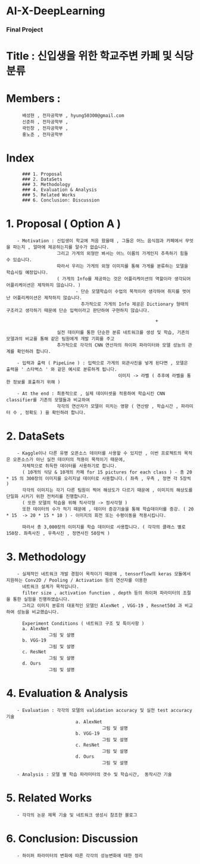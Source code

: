 # AI-X-DeepLearning
### Final Project


# Title : 신입생을 위한 학교주변 카페 및 식당 분류

# Members :
          배성현 , 전자공학부 , hyung50300@gmail.com
          신준하 , 전자공학부 ,
          곽민창 , 전자공학부 ,
          홍노준 , 전자공학부

# Index
          ### 1. Proposal
          ### 2. DataSets
          ### 3. Methodology
          ### 4. Evaluation & Analysis
          ### 5. Related Works
          ### 6. Conclusion: Discussion
          

          
#  1. Proposal ( Option A )
        - Motivation : 신입생이 학교에 처음 왔을때 , 그들은 어느 음식점과 카페에서 무엇을 파는지 , 얼마에 제공하는지를 알수가 없습니다.
                       그리고 가게의 외형만 봐서는 어느 이름의 가게인지 추측하기 힘들 수 있습니다.
                       따라서 우리는 가게의 외형 이미지를 통해 가게를 분류하는 모델을 학습시킬 예정입니다.
                       ( 가게의 Info를 제공하는 것은 어플리케이션의 역할이라 생각되어 어플리케이션은 제작하지 않습니다. )
                              - 단순 모델학습이 수업의 목적이라 생각하여 취지를 벗어난 어플리케이션은 제작하지 않습니다.
                                추가적으로 가게의 Info 제공은 Dictionary 형태의 구조라고 생각하기 때문에 단순 입력이라고 판단하여 구현하지 않습니다.
                                                            
                                                            +
                                                            
                       실전 데이터를 통한 단순한 분류 네트워크를 생성 및 학습, 기존의 모델과의 비교를 통해 같은 팀원에게 개발 기회를 주고
                       추가적으로 각각의 CNN 연산자의 하이퍼 파라미터와 모델 성능의 관계를 확인하려 합니다. 
                       
        - 입력과 출력 ( PipeLine ) : 입력으로 가게의 외관사진을 넣게 된다면 , 모델은 출력을 ' 스타벅스 ' 와 같은 예시로 분류하게 됩니다.
                                              이미지 -> 라벨 ( 추후에 라벨을 통한 정보를 표출하기 위해 )
                                              
        - At the end : 최종적으로 , 실제 데이터셋을 적용하여 학습시킨 CNN classifier를 기존의 모델들과 비교하여
                       각각의 연산자가 모델이 미치는 영향 ( 연산량 , 학습시간 , 파라미터 수 , 정확도 ) 을 확인하려 합니다.
           
       
#  2. DataSets
        - Kaggle이나 다른 유명 오픈소스 데이터를 사용할 수 있지만 , 이번 프로젝트의 목적은 오픈소스가 아닌 실전 데이터의 적용이 목적이기 때문에,
          자체적으로 취득한 데이터를 사용하기로 합니다.
          ( 10개의 식당 & 10개의 카페 for 15 pictures for each class ) - 총 20 * 15 의 300장의 이미지를 오리지널 데이터로 사용합니다.( 좌측 , 우측 , 정면 각 5장씩 )
          각각의 이미지는 각기 다른 팀원이 찍어 해상도가 다르기 때문에 , 이미지의 해상도를 단일화 시키기 위한 전처리를 진행합니다.
          ( 또한 모델의 학습을 위해 직사각형 -> 정사각형 )
          또한 데이터의 수가 적기 때문에 , 데이터 증강기술을 통해 학습데이터를 증강. ( 20 * 15  -> 20 * 15 * 10 ) - 이미지의 회전 또는 수평이동을 적용시킵니다.
          
          따라서 총 3,000장의 이미지를 학습 데이터로 사용합니다. ( 각각의 클래스 별로 150장. 좌측사진 , 우측사진 , 정면사진 50장씩 ) 
          
#  3. Methodology
        - 실제적인 네트워크 개발 경험이 목적이기 때문에 , tensorflow의 keras 모듈에서 지원하는 Conv2D / Pooling / Activation 등의 연산자를 이용한
          네트워크 설계가 목적입니다.
          filter size , activation function , depth 등의 하이퍼 파라미터의 조절을 통한 실험을 진행하였습니다.
          그리고 이미지 분류의 대표적인 모델인 AlexNet , VGG-19 , Resnet50d 과 비교하여 성능을 비교했습니다.
          
          Experiment Conditions ( 네트워크 구조 및 특이사항 )
          a. AlexNet
                    그림 및 설명
          b. VGG-19
                    그림 및 설명
          c. ResNet
                    그림 및 설명
          d. Ours
                    그림 및 설명
          
          
#  4. Evaluation & Analysis
        - Evaluation : 각각의 모델의 validation accuracy 및 실전 test accuracy 기술
                              a. AlexNet
                                        그림 및 설명
                              b. VGG-19
                                        그림 및 설명
                              c. ResNet
                                        그림 및 설명
                              d. Ours
                                        그림 및 설명
        
        - Analysis : 모델 별 학습 파라미터의 갯수 및 학습시간,  동작시간 기술
        
#  5. Related Works
        - 각각의 논문 제목 기술 및 네트워크 생성시 참조한 블로그
        
        
#  6. Conclusion: Discussion
        - 하이퍼 파라미터의 변화에 따른 각각의 성능변화에 대한 정리
